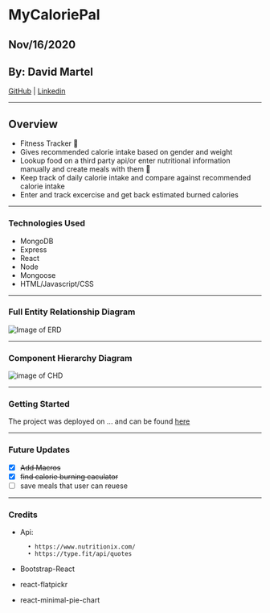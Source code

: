# MyCaloriePal

## Nov/16/2020

## By: David Martel

[GitHub](https://github.com/davey4) | [Linkedin](https://www.linkedin.com/in/davey4/)

---

## Overview

- Fitness Tracker :muscle:
- Gives recommended calorie intake based on gender and weight
- Lookup food on a third party api/or enter nutritional information manually and create meals with them :pizza:
- Keep track of daily calorie intake and compare against recommended calorie intake
- Enter and track excercise and get back estimated burned calories

---

### Technologies Used

- MongoDB
- Express
- React
- Node
- Mongoose
- HTML/Javascript/CSS

---

### Full Entity Relationship Diagram

![Image of ERD](https://lucid.app/publicSegments/view/9f3d2328-fbe7-4dcc-b450-b064f19cd6c1/image.png)

---

### Component Hierarchy Diagram

![image of CHD](https://lucid.app/publicSegments/view/cc0250a4-82ac-4977-9553-919c1ee8a648/image.png)

---

### Getting Started

The project was deployed on ... and can be found [here](...)

---

### Future Updates

- [x] ~~Add Macros~~
- [x] ~~find calorie burning caculator~~
- [ ] save meals that user can reuese

---

### Credits

- Api:

        • https://www.nutritionix.com/
        • https://type.fit/api/quotes

- Bootstrap-React
- react-flatpickr
- react-minimal-pie-chart
